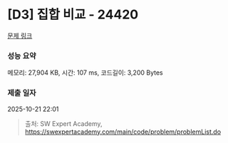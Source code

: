 # [D3] 집합 비교 - 24420 

[문제 링크](https://swexpertacademy.com/main/code/problem/problemDetail.do?contestProbId=AZcKaddqidnHBITY) 

### 성능 요약

메모리: 27,904 KB, 시간: 107 ms, 코드길이: 3,200 Bytes

### 제출 일자

2025-10-21 22:01



> 출처: SW Expert Academy, https://swexpertacademy.com/main/code/problem/problemList.do